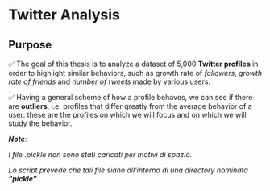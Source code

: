 # Twitter Analysis
 
 ## Purpose

✅ The goal of this thesis is to analyze a dataset of 5,000 __Twitter profiles__ in order to highlight similar behaviors, 
   such as growth rate of *followers*, *growth rate of friends* and *number of tweets* made by various users.
   
✅ Having a general scheme of how a profile behaves, we can see if there are __outliers__, 
   i.e. profiles that differ greatly from the average behavior of a user: 
   these are the profiles on which we will focus and on which we will study the behavior.
   
   
 __*Note*__: 
 
 *I file .pickle non sono stati caricati per motivi di spazio.*
 
 *Lo script prevede che tali file siano all'interno di una directory nominata __"pickle"__.*
 
